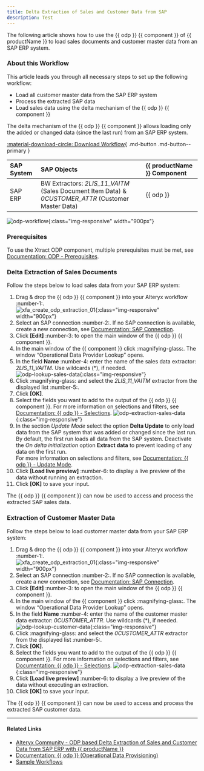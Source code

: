 ```yaml
---
title: Delta Extraction of Sales and Customer Data from SAP  
description: Test
---
```


The following article shows how to use the {{ odp }} {{ component }} of {{ productName }} to load sales documents and customer master data from an SAP ERP system.<br>

### About this Workflow

This article leads you through all necessary steps to set up the following workflow:
- Load all customer master data from the SAP ERP system
- Process the extracted SAP data
- Load sales data using the delta mechanism of the {{ odp }} {{ component }}

The delta mechanism of the {{ odp }} {{ component }} allows loading only the added or changed data (since the last run) from an SAP ERP system.

[:material-download-circle: Download Workflow](../assets/files/xfa/ODP-ERP-Delta.yxmd){ .md-button .md-button--primary }

| SAP System | SAP Objects | {{ productName }} Component |
| :------ |:--- | :--- |
| SAP ERP | BW Extractors: *2LIS_11_VAITM* (Sales Document Item Data) & *0CUSTOMER_ATTR* (Customer Master Data) | {{ odp }} |

![odp-workflow](../assets/images/xfa/articles/odp-workflow.png){:class="img-responsive" width="900px"}

### Prerequisites

To use the Xtract ODP component, multiple prerequisites must be met, see [Documentation: ODP - Prerequisites](../documentation/odp/index.md/#prerequisites).

### Delta Extraction of Sales Documents

Follow the steps below to load sales data from your SAP ERP system:
1. Drag & drop the {{ odp }} {{ component }} into your Alteryx workflow :number-1:.<br>
![xfa_create_odp_extraction_01](../assets/images/xfa/articles/xfa_create_odp_extraction_01.png){:class="img-responsive" width="900px"}
2. Select an SAP connection :number-2:. If no SAP connection is available, create a new connection, see [Documentation: SAP Connection](../documentation/sap-connection/index.md).
3. Click **[Edit]** :number-3: to open the main window of the {{ odp }} {{ component }}.
4. In the main window of the {{ component }} click :magnifying-glass:. The window “Operational Data Provider Lookup” opens.
5. In the field **Name** :number-4: enter the name of the sales data extractor: *2LIS_11_VAITM*. Use wildcards (*), if needed.<br>
![odp-lookup-sales-data](../assets/images/xfa/articles/odp-lookup-sales-data.png){:class="img-responsive"}
6. Click :magnifying-glass: and select the *2LIS_11_VAITM* extractor from the displayed list :number-5:.
7. Click **[OK]**.
8. Select the fields you want to add to the output of the {{ odp }} {{ component }}.
For more information on selections and filters, see [Documentation: {{ odp }} - Selections](../documentation/odp/selections.md).
![odp-extraction-sales-data](../assets/images/xfa/articles/odp-extraction-sales-data.png){:class="img-responsive"}
9. In the section *Update Mode* select the option **Delta Update** to only load data from the SAP system that was added or changed since the last run.
By default, the first run loads all data from the SAP system. Deactivate the *On delta initialization* option **Extract data** to prevent loading of any data on the first run.<br>
For more information on selections and filters, see [Documentation: {{ odp }} - Update Mode](../documentation/odp/update-mode.md).
10. Click **[Load live preview]** :number-6: to display a live preview of the data without running an extraction.
11. Click **[OK]** to save your input.

The {{ odp }} {{ component }} can now be used to access and process the extracted SAP sales data.

### Extraction of Customer Master Data

Follow the steps below to load customer master data from your SAP ERP system:
1. Drag & drop the {{ odp }} {{ component }} into your Alteryx workflow :number-1:.<br>
![xfa_create_odp_extraction_01](../assets/images/xfa/articles/xfa_create_odp_extraction_01.png){:class="img-responsive" width="900px"}
2. Select an SAP connection :number-2:. If no SAP connection is available, create a new connection, see [Documentation: SAP Connection](../documentation/sap-connection/index.md).
3. Click **[Edit]** :number-3: to open the main window of the {{ odp }} {{ component }}.
4. In the main window of the {{ component }} click :magnifying-glass:. The window “Operational Data Provider Lookup” opens.
5. In the field **Name** :number-4: enter the name of the customer master data extractor: *0CUSTOMER_ATTR*. Use wildcards (*), if needed.<br>
![odp-lookup-customer-data](../assets/images/xfa/articles/odp-lookup-customer-data.png){:class="img-responsive"}
6. Click :magnifying-glass: and select the *0CUSTOMER_ATTR* extractor from the displayed list :number-5:.
7. Click **[OK]**.
8. Select the fields you want to add to the output of the {{ odp }} {{ component }}. 
For more information on selections and filters, see [Documentation: {{ odp }} - Selections](../documentation/odp/selections.md).
![odp-extraction-sales-data](../assets/images/xfa/articles/odp-extraction-customer-data.png){:class="img-responsive"}
9. Click **[Load live preview]** :number-6: to display a live preview of the data without executing an extraction.
10. Click **[OK]** to save your input.

The {{ odp }} {{ component }} can now be used to access and process the extracted SAP customer data.


*****
#### Related Links
- [Alteryx Community - ODP based Delta Extraction of Sales and Customer Data from SAP ERP with {{ productName }}](https://community.alteryx.com/t5/Community-Gallery/ODP-based-Delta-Extraction-of-Sales-and-Customer-Data-from-SAP/ta-p/1140120)
- [Documentation: {{ odp }} (Operational Data Provisioning)](../documentation/odp/index.md)
- [Sample Workflows](../sample-workflows.md)
